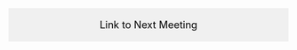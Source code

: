 <div style="background-color: #f0f0f0; padding: 20px; text-align: center;">
  <a href="https://next-meeting-beta.vercel.app/" target="_blank" style="text-decoration: none; color: black; font-size: 18px;">Link to Next Meeting</a>
</div>
